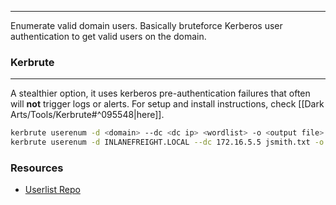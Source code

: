 -- -
Enumerate valid domain users. Basically bruteforce Kerberos user authentication to get valid users on the domain.
### Kerbrute
-- -
A stealthier option, it uses kerberos pre-authentication failures that often will **not** trigger logs or alerts. For setup and install instructions, check [[Dark Arts/Tools/Kerbrute#^095548|here]].
```bash
kerbrute userenum -d <domain> --dc <dc ip> <wordlist> -o <output file>
kerbrute userenum -d INLANEFREIGHT.LOCAL --dc 172.16.5.5 jsmith.txt -o valid_ad_users
```
### Resources
- [Userlist Repo](https://github.com/insidetrust/statistically-likely-usernames)
